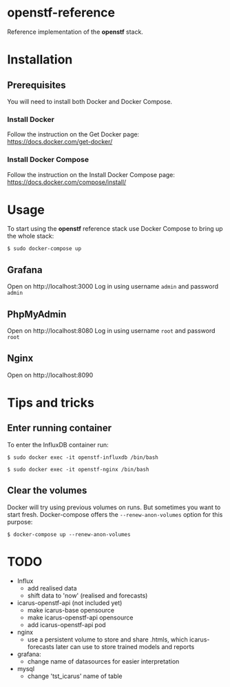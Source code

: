 
# openstf-reference

Reference implementation of the **openstf** stack.




# Installation

## Prerequisites

You will need to install both Docker and Docker Compose.

### Install Docker

Follow the instruction on the Get Docker page: https://docs.docker.com/get-docker/

### Install Docker Compose

Follow the instruction on the Install Docker Compose page: https://docs.docker.com/compose/install/

# Usage

To start using the **openstf** reference stack use Docker Compose to bring up the whole stack:

```shell
$ sudo docker-compose up
```

## Grafana

Open on http://localhost:3000
Log in using username `admin` and password `admin`

## PhpMyAdmin

Open on http://localhost:8080
Log in using username `root` and password `root`

## Nginx

Open on http://localhost:8090

# Tips and tricks

## Enter running container

To enter the InfluxDB container run:

```shell
$ sudo docker exec -it openstf-influxdb /bin/bash
```

```shell
$ sudo docker exec -it openstf-nginx /bin/bash
```

## Clear the volumes

Docker will try using previous volumes on runs. But sometimes you want to start fresh. Docker-compose offers the `--renew-anon-volumes` option for this purpose:

```
$ docker-compose up --renew-anon-volumes
```

# TODO
* Influx
  * add realised data
  * shift data to 'now' (realised and forecasts)
* icarus-openstf-api (not included yet)
  * make icarus-base opensource
  * make icarus-openstf-api opensource
  * add icarus-openstf-api pod
* nginx
  * use a persistent volume to store and share .htmls, which icarus-forecasts later can use to store trained models and reports
* grafana:
    * change name of datasources for easier interpretation
* mysql
  * change 'tst_icarus' name of table

